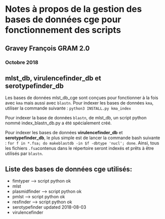 # Notes à propos de la gestion des bases de données cge pour fonctionnement des scripts

## Gravey François GRAM 2.0
### Octobre 2018

## mlst_db, virulencefinder_db et serotypefinder_db
Les bases de données mlst_db_cge sont conçues pour fonctionner à la fois avec `kma` mais aussi avec `blastn`.
Pour indexer les bases de données `kma`, utiliser la commande suivante : `python3 INSTALL.py kma_index`

Pour indexer la base de données `blastn`, de mlst_db, un script python nommé index_blastn_db.py a été spécialement créé.

Pour indexer les bases de données **virulencefinder_db** et **serotypefinder_db**, le plus simple est de lancer la commande bash suivante : `for f in *.fsa; do makeblastdb -in $f -dbtype 'nucl'; done`. Ainsi, tous les fichiers `.fsa`contenus dans le répertoire seront indexés et prêts à être utilisés par `blastn`.


## Liste des bases de données cge utilisés:

- fimtyper --> script python ok
- mlst
- plasmidfinder --> script python ok
- pmlst --> script python ok
- resfinder --> script python ok
- serotypefinder updated 2018-08-03
- virulencefinder
